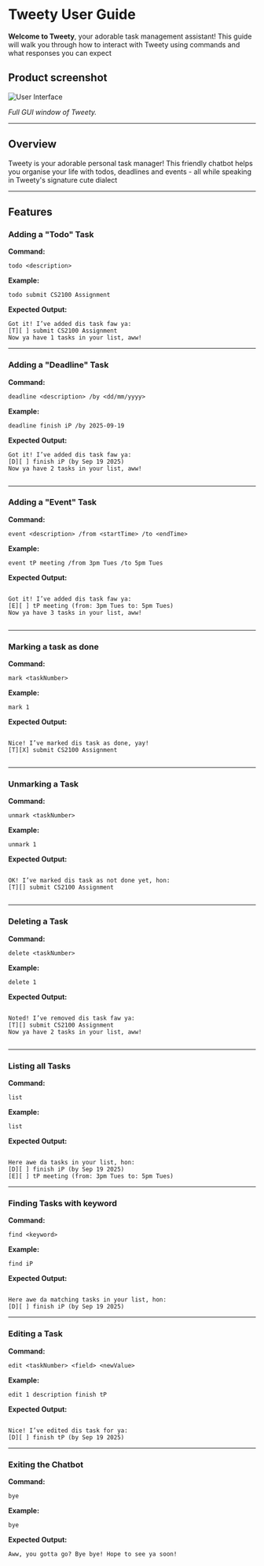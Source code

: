 # Tweety User Guide
**Welcome to Tweety**, your adorable task management assistant!
This guide will walk you through how to interact with Tweety using commands and what responses you can expect

## Product screenshot
![User Interface](Ui.png)

*Full GUI window of Tweety.*

---

## Overview
Tweety is your adorable personal task manager! This friendly chatbot helps you organise your life with todos, deadlines and events - all while speaking in Tweety's signature cute dialect

---

## Features

### Adding a "Todo" Task
**Command:**

`todo <description>`

**Example:**

`todo submit CS2100 Assignment`

**Expected Output:**
```` 
Got it! I’ve added dis task faw ya: 
[T][ ] submit CS2100 Assignment 
Now ya have 1 tasks in your list, aww!

```` 
---

### Adding a "Deadline" Task
**Command:**  

`deadline <description> /by <dd/mm/yyyy>`

**Example:**  

`deadline finish iP /by 2025-09-19`

**Expected Output:**
```` 
Got it! I’ve added dis task faw ya: 
[D][ ] finish iP (by Sep 19 2025)  
Now ya have 2 tasks in your list, aww!
 
````
---

### Adding a "Event" Task
**Command:**  

`event <description> /from <startTime> /to <endTime>`

**Example:**  

`event tP meeting /from 3pm Tues /to 5pm Tues`

**Expected Output:**
```` 

Got it! I’ve added dis task faw ya: 
[E][ ] tP meeting (from: 3pm Tues to: 5pm Tues)  
Now ya have 3 tasks in your list, aww!
 
````
---

### Marking a task as done
**Command:**  

`mark <taskNumber>`

**Example:**  

`mark 1`

**Expected Output:**
```` 

Nice! I’ve marked dis task as done, yay!
[T][X] submit CS2100 Assignment
 
````
---

### Unmarking a Task
**Command:**  

`unmark <taskNumber>`

**Example:**  

`unmark 1`

**Expected Output:**
```` 

OK! I’ve marked dis task as not done yet, hon:
[T][] submit CS2100 Assignment
 
````
---

### Deleting a Task

**Command:**  

`delete <taskNumber>`

**Example:**  

`delete 1`

**Expected Output:**
```` 

Noted! I’ve removed dis task faw ya:
[T][] submit CS2100 Assignment
Now ya have 2 tasks in your list, aww!
 
````
___

### Listing all Tasks

**Command:**  

`list`

**Example:** 

`list`

**Expected Output:**
```` 

Here awe da tasks in your list, hon:
[D][ ] finish iP (by Sep 19 2025)  
[E][ ] tP meeting (from: 3pm Tues to: 5pm Tues)  

````
___

### Finding Tasks with keyword

**Command:**  

`find <keyword>`

**Example:**  

`find iP`

**Expected Output:**
```` 

Here awe da matching tasks in your list, hon:
[D][ ] finish iP (by Sep 19 2025)  

````
___

### Editing a Task

**Command:**  

`edit <taskNumber> <field> <newValue>`

**Example:**  

`edit 1 description finish tP`

**Expected Output:**
```` 

Nice! I’ve edited dis task for ya:
[D][ ] finish tP (by Sep 19 2025)  

````
___

### Exiting the Chatbot

**Command:**  

`bye`

**Example:**  

`bye`

**Expected Output:**
```` 
Aww, you gotta go? Bye bye! Hope to see ya soon!

````

